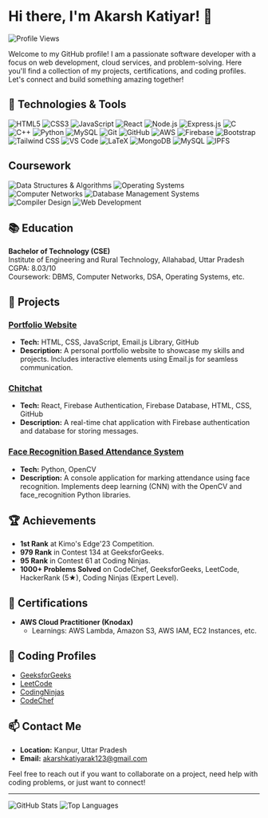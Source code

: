 # Hi there, I'm Akarsh Katiyar! 👋

![Profile Views](https://komarev.com/ghpvc/?username=Ak8933&color=blue)

Welcome to my GitHub profile! I am a passionate software developer with a focus on web development, cloud services, and problem-solving. Here you'll find a collection of my projects, certifications, and coding profiles. Let's connect and build something amazing together!

## 🔧 Technologies & Tools

![HTML5](https://img.shields.io/badge/-HTML5-E34F26?logo=html5&logoColor=white&style=flat)
![CSS3](https://img.shields.io/badge/-CSS3-1572B6?logo=css3&logoColor=white&style=flat)
![JavaScript](https://img.shields.io/badge/-JavaScript-F7DF1E?logo=javascript&logoColor=black&style=flat)
![React](https://img.shields.io/badge/-React-61DAFB?logo=react&logoColor=black&style=flat)
![Node.js](https://img.shields.io/badge/-Node.js-339933?logo=node.js&logoColor=white&style=flat)
![Express.js](https://img.shields.io/badge/-Express.js-000000?logo=express&logoColor=white&style=flat)
![C](https://img.shields.io/badge/-C-A8B9CC?logo=c&logoColor=black&style=flat)
![C++](https://img.shields.io/badge/-C++-00599C?logo=c%2B%2B&logoColor=white&style=flat)
![Python](https://img.shields.io/badge/-Python-3776AB?logo=python&logoColor=white&style=flat)
![MySQL](https://img.shields.io/badge/-MySQL-4479A1?logo=mysql&logoColor=white&style=flat)
![Git](https://img.shields.io/badge/-Git-F05032?logo=git&logoColor=white&style=flat)
![GitHub](https://img.shields.io/badge/-GitHub-181717?logo=github&logoColor=white&style=flat)
![AWS](https://img.shields.io/badge/-AWS-232F3E?logo=amazon-aws&logoColor=white&style=flat)
![Firebase](https://img.shields.io/badge/-Firebase-FFCA28?logo=firebase&logoColor=black&style=flat)
![Bootstrap](https://img.shields.io/badge/Bootstrap-563D7C?style=for-the-badge&logo=bootstrap&logoColor=white)
![Tailwind CSS](https://img.shields.io/badge/Tailwind_CSS-38B2AC?style=for-the-badge&logo=tailwind-css&logoColor=white)
![VS Code](https://img.shields.io/badge/VS_Code-007ACC?style=for-the-badge&logo=visual-studio-code&logoColor=white)
![LaTeX](https://img.shields.io/badge/LaTeX-008080?style=for-the-badge&logo=latex&logoColor=white)
![MongoDB](https://img.shields.io/badge/MongoDB-47A248?style=for-the-badge&logo=mongodb&logoColor=white)
![MySQL](https://img.shields.io/badge/MySQL-4479A1?style=for-the-badge&logo=mysql&logoColor=white)
![IPFS](https://img.shields.io/badge/IPFS-4479A1?style=for-the-badge&logo=ipfs&logoColor=white)

## Coursework
![Data Structures & Algorithms](https://img.shields.io/badge/Data%20Structures%20&%20Algorithms-4CAF50?style=for-the-badge&logo=algolia&logoColor=white)
![Operating Systems](https://img.shields.io/badge/Operating%20Systems-00897B?style=for-the-badge&logo=linux&logoColor=white)
![Computer Networks](https://img.shields.io/badge/Computer%20Networks-1565C0?style=for-the-badge&logo=ethernet&logoColor=white)
![Database Management Systems](https://img.shields.io/badge/Database%20Management%20Systems-4DB6AC?style=for-the-badge&logo=mysql&logoColor=white)
![Compiler Design](https://img.shields.io/badge/Compiler%20Design-512DA8?style=for-the-badge&logo=codeforces&logoColor=white)
![Web Development](https://img.shields.io/badge/Web%20Development-F57C00?style=for-the-badge&logo=html5&logoColor=white)


## 📚 Education

**Bachelor of Technology (CSE)**  
Institute of Engineering and Rural Technology, Allahabad, Uttar Pradesh  
CGPA: 8.03/10  
Coursework: DBMS, Computer Networks, DSA, Operating Systems, etc.

## 🌟 Projects

### [Portfolio Website](https://ak8933.github.io/portfolio.github.io/)
- **Tech:** HTML, CSS, JavaScript, Email.js Library, GitHub
- **Description:** A personal portfolio website to showcase my skills and projects. Includes interactive elements using Email.js for seamless communication.

### [Chitchat](https://ak8933.github.io/chitchat/)
- **Tech:** React, Firebase Authentication, Firebase Database, HTML, CSS, GitHub
- **Description:** A real-time chat application with Firebase authentication and database for storing messages.

### [Face Recognition Based Attendance System](https://github.com/Ak8933/attendance_system/)
- **Tech:** Python, OpenCV
- **Description:** A console application for marking attendance using face recognition. Implements deep learning (CNN) with the OpenCV and face_recognition Python libraries.

## 🏆 Achievements

- **1st Rank** at Kimo's Edge'23 Competition.
- **979 Rank** in Contest 134 at GeeksforGeeks.
- **95 Rank** in Contest 61 at Coding Ninjas.
- **1000+ Problems Solved** on CodeChef, GeeksforGeeks, LeetCode, HackerRank (5★), Coding Ninjas (Expert Level).

## 📜 Certifications

- **AWS Cloud Practitioner (Knodax)**
  - Learnings: AWS Lambda, Amazon S3, AWS IAM, EC2 Instances, etc.

## 📝 Coding Profiles

- [GeeksforGeeks](https://auth.geeksforgeeks.org/user/ak3007/)
- [LeetCode](https://leetcode.com/akarsh3006/)
- [CodingNinjas](https://www.codingninjas.com/studio/profile/ak3007)
- [CodeChef](https://www.codechef.com/users/rudra_07_07)

## 📫 Contact Me

- **Location:** Kanpur, Uttar Pradesh
- **Email:** akarshkatiyarak123@gmail.com

Feel free to reach out if you want to collaborate on a project, need help with coding problems, or just want to connect!

---

![GitHub Stats](https://github-readme-stats.vercel.app/api?username=Ak8933&show_icons=true&theme=radical)
![Top Languages](https://github-readme-stats.vercel.app/api/top-langs/?username=Ak8933&layout=compact&theme=radical)

